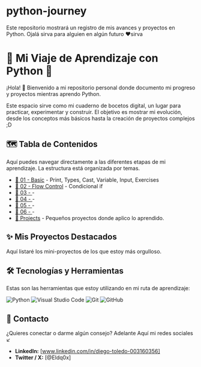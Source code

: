 # python-journey
Este repositorio mostrará un registro de mis avances y proyectos en Python. Ojalá sirva para alguien en algún futuro ❤️sirva

# 🐍 Mi Viaje de Aprendizaje con Python 🚀

¡Hola! 👋 Bienvenido a mi repositorio personal donde documento mi progreso y proyectos mientras aprendo Python.

Este espacio sirve como mi cuaderno de bocetos digital, un lugar para practicar, experimentar y construir. El objetivo es mostrar mi evolución, desde los conceptos más básicos hasta la creación de proyectos complejos ;D

## 🗺️ Tabla de Contenidos

Aquí puedes navegar directamente a las diferentes etapas de mi aprendizaje. La estructura está organizada por temas.

* [📁 01 - Basic](https://github.com/Diego-Toledo1/python-journey/tree/main/01_basic) - Print, Types, Cast, Variable, Input, Exercises
* [📁 02 - Flow Control](https://github.com/Diego-Toledo1/python-journey/tree/main/02_flow_control) - Condicional if
* [📁 03 - ]() - 
* [📁 04 - ]() - 
* [📁 05 - ]() - 
* [📁 06 - ]() - 
* [📁 Projects]() - Pequeños proyectos donde aplico lo aprendido.


## ✨ Mis Proyectos Destacados

Aquí listaré los mini-proyectos de los que estoy más orgulloso.


## 🛠️ Tecnologías y Herramientas

Estas son las herramientas que estoy utilizando en mi ruta de aprendizaje:

![Python](https://img.shields.io/badge/python-3670A0?style=for-the-badge&logo=python&logoColor=ffdd54)
![Visual Studio Code](https://img.shields.io/badge/Visual%20Studio%20Code-0078d7.svg?style=for-the-badge&logo=visual-studio-code&logoColor=white)
![Git](https://img.shields.io/badge/git-%23F05033.svg?style=for-the-badge&logo=git&logoColor=white)
![GitHub](https://img.shields.io/badge/github-%23121011.svg?style=for-the-badge&logo=github&logoColor=white)


## 🔗 Contacto

¿Quieres conectar o darme algún consejo? Adelante Aquí mi redes sociales ↙️

* **LinkedIn:** [www.linkedin.com/in/diego-toledo-003160356]
* **Twitter / X:** [@Eldq0x]
